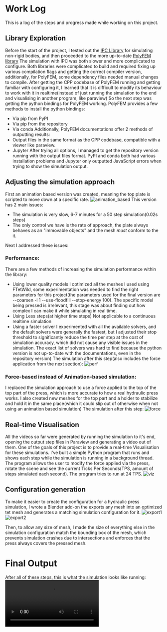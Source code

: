 # Work Log
This is a log of the steps and progress made while working on this project.

## Library Exploration
Before the start of the project, I tested out the [IPC Library](https://github.com/ipc-sim/IPC) for simulating non-rigid bodies, and then proceeded to the more up-to-date [PolyFEM library](https://polyfem.github.io/)
The simulation with IPC was both slower and more complicated to configure.
Both libraries were complicated to build and required fixing up various compilation flags and getting the correct compiler version, additionally, for PolyFEM, some dependency files needed manual changes to compile.
After getting the CPP codebase of PolyFEM running and getting familiar with configuring it, I learned that it is difficult to modify its behaviour to work with it in realtime(instead of just running the simulation to the end and visualising in another program, like paraview)
So the next step was getting the python bindings for PolyFEM working.
PolyFEM provides a few methods to install the python bindings:
- Via pip from PyPI
- Via pip from the repository
- Via conda
Additionally, PolyFEM documentations offer 2 methods of outputting results:
- Output files in the same format as the CPP codebase, compatible with a viewer like paraview.
- Jupyter
After trying all options, I managed to get the repository version running with the output files format.
PyPI and conda both had various installation problems and Jupyter only outputted JavaScript errors when trying to show the simulation output.

## Adjusting the simulation approach
First an animation based version was created, meaning the top plate is scripted to move down at a specific rate.
![animation_based](media/anim.gif)
This version has 2 main issues:
- The simulation is very slow, 6-7 minutes for a 50 step simulation(0.02s steps)
- The only control we have is the rate of approach, the plate always behaves as an "immovable objects" and the mesh *must* conform to the it.

Next I addressed these issues:
### Performance:
There are a few methods of increasing the simulation performance within the library:
- Using lower quality models
  I optimized all the meshes I used using FTetWild, some experimentation was needed to find the right parameters for this project(the parameters used for the final version are --coarsen -l 1 --use-floodfill --stop-energy 100).
  The specific model being pressed is irrelevant, this stage was about finding out how complex I can make it while simulating in real time.
- Using Less steps(at higher time steps)
  Not applicable to a continuous realtime simulation
- Using a faster solver
  I experimented with all the available solvers, and the default solvers were generally the fastest, but I adjusted their stop threshold to significantly reduce the time per step at the cost of simulation accuracy, which did not cause any visible issues in the simulation.
  The exact list of solvers was hard to find because the python version is not up-to-date with the documentations, even in the repository version)
The simulation after this step(also includes the force application from the next section):
![perf](media/perf.gif)

### Force-based instead of Animation-based simulation:
I replaced the simulation approach to use a force applied to the top of the top part of the press, which is more accurate to how a real hydraulic press works.
I also created new meshes for the top part and a holder to stabilize and hold it in the same place(which it could slip out of otherwise when not using an animation based simulation)
The simulation after this step:
![force](media/force.gif)

## Real-time Visualisation
All the videos so far were generated by running the simulation to it's end, opening the output step files in Paraview and generating a video out of them.
One of the goals of this project is to provide a real-time Visualisation for these simulations.
I've built a simple Python program that runs and shows each step while the simulation is running in a background thread.
The program allows the user to modify the force applied via the press, rotate the scene and see the current Ticks Per Seconds(TPS, amount of steps simulated each second).
The program tries to run at 24 TPS.
![viz](media/viz.webp)

## Configuration generation
To make it easier to create the configuration for a hydraulic press simulation, I wrote a Blender add-on the exports any mesh into an optimized tet mesh and generates a matching simulation configuration for it.
![export1](media/export1.webp)
![export2](media/export2.webp)

Then, to allow any size of mesh, I made the size of everything else in the simulation configuration match the bounding box of the mesh, which prevents simulation crashes due to intersections and enforces that the press always covers the pressed mesh.

# Final Output
After all of these steps, this is what the simulation looks like running:
![final](media/final.mp4)
